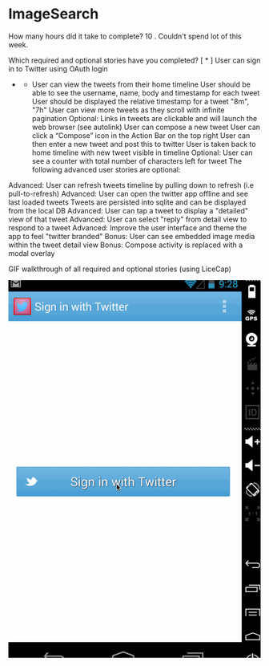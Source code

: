ImageSearch
===========

How many hours did it take to complete?
10 . Couldn't spend lot of this week. 

Which required and optional stories have you completed?
[ * ] User can sign in to Twitter using OAuth login
* * User can view the tweets from their home timeline
User should be able to see the username, name, body and timestamp for each tweet
User should be displayed the relative timestamp for a tweet "8m", "7h"
User can view more tweets as they scroll with infinite pagination
Optional: Links in tweets are clickable and will launch the web browser (see autolink)
User can compose a new tweet
User can click a “Compose” icon in the Action Bar on the top right
User can then enter a new tweet and post this to twitter
User is taken back to home timeline with new tweet visible in timeline
Optional: User can see a counter with total number of characters left for tweet
The following advanced user stories are optional:

Advanced: User can refresh tweets timeline by pulling down to refresh (i.e pull-to-refresh)
Advanced: User can open the twitter app offline and see last loaded tweets
Tweets are persisted into sqlite and can be displayed from the local DB
Advanced: User can tap a tweet to display a "detailed" view of that tweet
Advanced: User can select "reply" from detail view to respond to a tweet
Advanced: Improve the user interface and theme the app to feel "twitter branded"
Bonus: User can see embedded image media within the tweet detail view
Bonus: Compose activity is replaced with a modal overlay

GIF walkthrough of all required and optional stories (using LiceCap)

![walkthrough](stc.gif)

